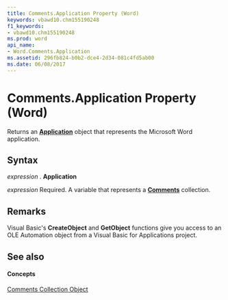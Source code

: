 ```yaml
---
title: Comments.Application Property (Word)
keywords: vbawd10.chm155190248
f1_keywords:
- vbawd10.chm155190248
ms.prod: word
api_name:
- Word.Comments.Application
ms.assetid: 296fb824-b0b2-dce4-2d34-081c4fd5ab00
ms.date: 06/08/2017
---
```



# Comments.Application Property (Word)

Returns an **[Application](application-object-word.md)** object that represents the Microsoft Word application.


## Syntax

 _expression_ . **Application**

 _expression_ Required. A variable that represents a **[Comments](comments-object-word.md)** collection.


## Remarks

Visual Basic's **CreateObject** and **GetObject** functions give you access to an OLE Automation object from a Visual Basic for Applications project.


## See also


#### Concepts


[Comments Collection Object](comments-object-word.md)

